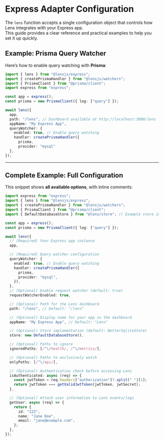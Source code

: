 # Express Adapter Configuration

The `lens` function accepts a single configuration object that controls how Lens integrates with your Express app.  
This guide provides a clear reference and practical examples to help you set it up quickly.

## Example: Prisma Query Watcher

Here’s how to enable query watching with **Prisma**:

```ts
import { lens } from "@lensjs/express";
import { createPrismaHandler } from "@lensjs/watchers";
import { PrismaClient } from "@prisma/client";
import express from "express";

const app = express();
const prisma = new PrismaClient({ log: ["query"] });

await lens({
  app,
  path: "/lens", // Dashboard available at http://localhost:3000/lens
  appName: "My Express App",
  queryWatcher: {
    enabled: true, // Enable query watching
    handler: createPrismaHandler({
      prisma,
      provider: "mysql"
  },
});
```

---

## Complete Example: Full Configuration

This snippet shows **all available options**, with inline comments:

```ts
import express from "express";
import { lens } from "@lensjs/express";
import { createPrismaHandler } from "@lensjs/watchers";
import { PrismaClient } from "@prisma/client";
import { DefaultDatabaseStore } from "@lens/store"; // Example store implementation

const app = express();
const prisma = new PrismaClient({ log: ["query"] });

await lens({
  // (Required) Your Express app instance
  app,

  // (Required) Query watcher configuration
  queryWatcher: {
    enabled: true, // Enable query watching
    handler: createPrismaHandler({
      prisma,
      provider: "mysql",
    }),
  },
  // (Optional) Enable request watcher (default: true)
  requestWatcherEnabled: true,

  // (Optional) Path for the Lens dashboard
  path: "/lens", // Default: "/lens"

  // (Optional) Display name for your app in the dashboard
  appName: "My Express App", // Default: "Lens"

  // (Optional) Store implementation (default: BetterSqliteStore)
  store: new DefaultDatabaseStore(),

  // (Optional) Paths to ignore
  ignoredPaths: [/^\/health/, /^\/metrics/],

  // (Optional) Paths to exclusively watch
  onlyPaths: [/^\/api/],

  // (Optional) Authentication check before accessing Lens
  isAuthenticated: async (req) => {
    const jwtToken = req.headers["authorization"]?.split(" ")[1];
    return jwtToken === getValidJwtToken(jwtToken, jwtSecret);
  },

  // (Optional) Attach user information to Lens events/logs
  getUser: async (req) => {
    return {
      id: "123",
      name: "Jane Doe",
      email: "jane@example.com",
    };
  },
});
```
